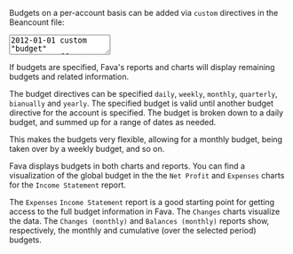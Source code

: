 Budgets on a per-account basis can be added via `custom` directives in the
Beancount file:

<pre><textarea class="editor-readonly">
2012-01-01 custom "budget" Expenses:Coffee       "daily"         4.00 EUR
2013-01-01 custom "budget" Expenses:Books        "weekly"       20.00 EUR
2014-02-10 custom "budget" Expenses:Groceries    "monthly"      40.00 EUR
2015-05-01 custom "budget" Expenses:Electricity  "quarterly"    85.00 EUR
2015-05-01 custom "budget" Expenses:Educationmm  "bianually"   800.00 EUR
2016-06-01 custom "budget" Expenses:Holiday      "yearly"     2500.00 EUR</textarea></pre>

If budgets are specified, Fava's reports and charts will display remaining budgets
and related information.

The budget directives can be specified `daily`, `weekly`, `monthly`,
`quarterly`, `bianually` and `yearly`. The specified budget is valid until another budget
directive for the account is specified. The budget is broken down to a daily
budget, and summed up for a range of dates as needed.

This makes the budgets very flexible, allowing for a monthly budget,
being taken over by a weekly budget, and so on.

Fava displays budgets in both charts and reports.
You can find a visualization of the global budget in the the `Net Profit` and
`Expenses` charts for the `Income Statement` report.

The `Expenses` `Income Statement` report is a good starting point for getting
access to the full budget information in Fava.
The `Changes` charts visualize the data.
The `Changes (monthly)` and `Balances (monthly)` reports show, respectively,
the monthly and cumulative (over the selected period) budgets.
